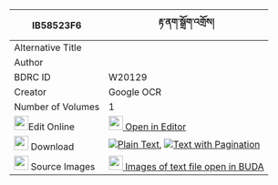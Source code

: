 |IB58523F6|རྟ་ནག་སྒྲོག་འགྲོས། 
| --- | --- 
|Alternative Title |
|Author | 
|BDRC ID | W20129
|Creator | Google OCR
|Number of Volumes| 1
|<img width="25" src="https://img.icons8.com/color/25/000000/edit-property.png">Edit Online| [<img width="25" src="https://avatars.githubusercontent.com/u/45091458?s=200&v=4"> Open in Editor](http://editor.openpecha.org/IB58523F6)
|<img width="25" src="https://img.icons8.com/fluent/48/000000/download-2.png"/>  Download | [![](https://img.icons8.com/color/20/000000/txt.png)Plain Text](https://github.com/Openpecha/IB58523F6/releases/download/v1/ta_nak_drokdro_plain_IB58523F6.zip), [![](https://img.icons8.com/color/20/000000/txt.png)Text with Pagination](https://github.com/Openpecha/IB58523F6/releases/download/v1/ta_nak_drokdro_pages_IB58523F6.zip)
|<img width="25" src="https://img.icons8.com/plasticine/100/000000/pictures-folder.png"/>  Source Images | [<img width="25" src="https://library.bdrc.io/icons/BUDA-small.svg"> Images of text file open in BUDA](https://library.bdrc.io/show/bdr:W20129)